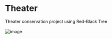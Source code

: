 # Theater
Theater conservation project using Red-Black Tree<br/><br/>
![image](https://github.com/user-attachments/assets/35fa9ef0-b7ec-45f9-a7dc-b9cf32a67855)
